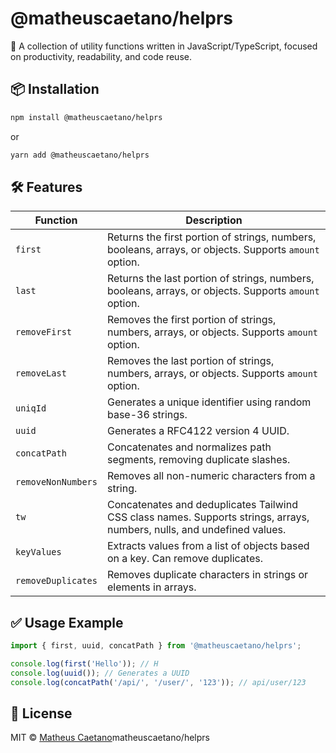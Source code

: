# @matheuscaetano/helprs


🚀 A collection of utility functions written in JavaScript/TypeScript, focused on productivity, readability, and code reuse.

## 📦 Installation

```bash
npm install @matheuscaetano/helprs
```

or

```bash
yarn add @matheuscaetano/helprs
```

## 🛠️ Features

| Function         | Description |
|------------------|-------------|
| `first` | Returns the first portion of strings, numbers, booleans, arrays, or objects. Supports `amount` option. |
| `last` | Returns the last portion of strings, numbers, booleans, arrays, or objects. Supports `amount` option. |
| `removeFirst` | Removes the first portion of strings, numbers, arrays, or objects. Supports `amount` option. |
| `removeLast` | Removes the last portion of strings, numbers, arrays, or objects. Supports `amount` option. |
| `uniqId` | Generates a unique identifier using random base-36 strings. |
| `uuid` | Generates a RFC4122 version 4 UUID. |
| `concatPath` | Concatenates and normalizes path segments, removing duplicate slashes. |
| `removeNonNumbers` | Removes all non-numeric characters from a string. |
| `tw` | Concatenates and deduplicates Tailwind CSS class names. Supports strings, arrays, numbers, nulls, and undefined values. |
| `keyValues` | Extracts values from a list of objects based on a key. Can remove duplicates. |
| `removeDuplicates` | Removes duplicate characters in strings or elements in arrays. |

## ✅ Usage Example

```ts
import { first, uuid, concatPath } from '@matheuscaetano/helprs';

console.log(first('Hello')); // H
console.log(uuid()); // Generates a UUID
console.log(concatPath('/api/', '/user/', '123')); // api/user/123
```

## 📄 License

MIT © [Matheus Caetano](https://lnk.bio/MatheusCaetano)matheuscaetano/helprs
